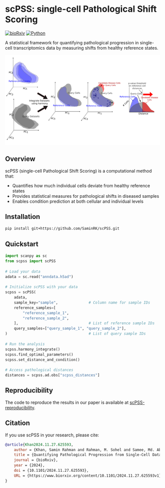 # scPSS: single-cell Pathological Shift Scoring

[![bioRxiv](https://img.shields.io/badge/bioRxiv-2024.11.27.625593-blue)](https://www.biorxiv.org/content/10.1101/2024.11.27.625593v1)
[![Python](https://img.shields.io/badge/python-3.10%2B-blue)](https://www.python.org/)

A statistical framework for quantifying pathological progression in single-cell transcriptomics data by measuring shifts from healthy reference states.

![Overview of scPSS pipeline](images/Fig1.png)

## Overview

scPSS (single-cell Pathological Shift Scoring) is a computational method that:
- Quantifies how much individual cells deviate from healthy reference states
- Provides statistical measures for pathological shifts in diseased samples
- Enables condition prediction at both cellular and individual levels

## Installation

```bash
pip install git+https://github.com/SaminRK/scPSS.git
```

## Quickstart
```Python
import scanpy as sc
from scpss import scPSS

# Load your data
adata = sc.read("anndata.h5ad")

# Initialize scPSS with your data
scpss = scPSS(
    adata,
    sample_key="sample",              # Column name for sample IDs
    reference_samples=[
        "reference_sample_1",
        "reference_sample_2",
    ],                                # List of reference sample IDs
    query_samples=["query_sample_1", "query_sample_2"],
)                                     # List of query sample IDs

# Run the analysis
scpss.harmony_integrate()
scpss.find_optimal_parameters()
scpss.set_distance_and_condition()

# Access pathological distances
distances = scpss.ad.obs["scpss_distances"]
```

## Reproducibility

The code to reproduce the results in our paper is available at [scPSS-reproducibility](https://github.com/SaminRK/scPSS-reproducibility).


## Citation

If you use scPSS in your research, please cite:

```bibtex
@article{Khan2024.11.27.625593,
    author = {Khan, Samin Rahman and Rahman, M. Sohel and Samee, Md. Abul Hassan},
    title = {Quantifying Pathological Progression from Single-Cell Data},
    journal = {bioRxiv},
    year = {2024},
    doi = {10.1101/2024.11.27.625593},
    URL = {https://www.biorxiv.org/content/10.1101/2024.11.27.625593v1}
}
```
